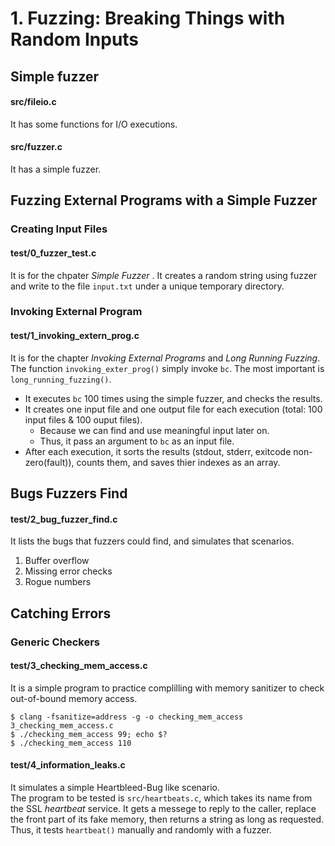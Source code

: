 # 1. Fuzzing: Breaking Things with Random Inputs

## Simple fuzzer

#### src/fileio.c 
It has some functions for I/O executions. 

#### src/fuzzer.c 
It has a simple fuzzer.
<!-- TODO. add a detailed description -->

## Fuzzing External Programs with a Simple Fuzzer

### Creating Input Files
#### test/0_fuzzer_test.c
It is for the chpater *Simple Fuzzer* .
It creates a random string using fuzzer and write to the file `input.txt` under a unique temporary directory.

### Invoking External Program
#### test/1_invoking_extern_prog.c
It is for the chapter *Invoking External Programs* and *Long Running Fuzzing*.
The function `invoking_exter_prog()` simply invoke `bc`.
The most important is `long_running_fuzzing()`.
- It executes `bc` 100 times using the simple fuzzer, and checks the results.
- It creates one input file and one output file for each execution (total: 100 input files & 100 ouput files).
  - Because we can find and use meaningful input later on.
  - Thus, it pass an argument to `bc` as an input file.
- After each execution, it sorts the results (stdout, stderr, exitcode non-zero(fault)), counts them, and saves thier indexes as an array.


## Bugs Fuzzers Find
#### test/2_bug_fuzzer_find.c
It lists the bugs that fuzzers could find, and simulates that scenarios.
1. Buffer overflow
2. Missing error checks
3. Rogue numbers


## Catching Errors

### Generic Checkers
#### test/3_checking_mem_access.c
It is a simple program to practice complilling with memory sanitizer to check out-of-bound memory access.
```
$ clang -fsanitize=address -g -o checking_mem_access 3_checking_mem_access.c
$ ./checking_mem_access 99; echo $?
$ ./checking_mem_access 110
```

#### test/4_information_leaks.c
It simulates a simple Heartbleed-Bug like scenario.<br>
The program to be tested is `src/heartbeats.c`, which takes its name from the SSL *heartbeat* service. It gets a messege to reply to the caller, replace the front part of its fake memory, then returns a string as long as requested.<br>
Thus, it tests `heartbeat()` manually and randomly with a fuzzer.
